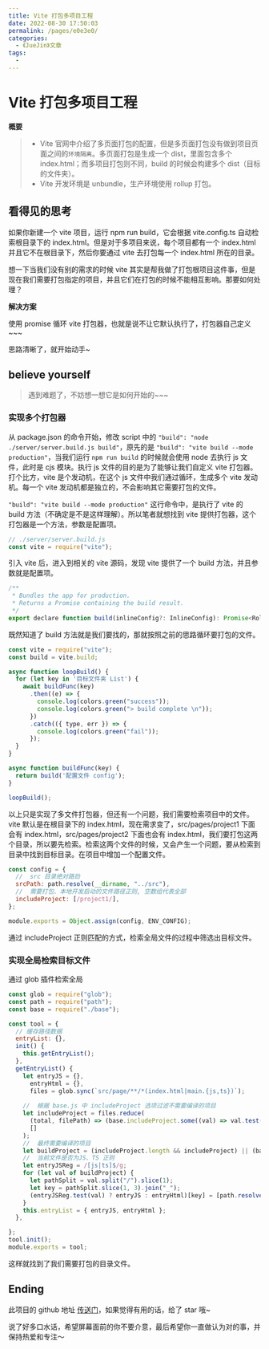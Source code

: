```yaml
---
title: Vite 打包多项目工程
date: 2022-08-30 17:50:03
permalink: /pages/e0e3e0/
categories:
  - 《JueJin》文章
tags:
  - 
---
```


# Vite 打包多项目工程

**概要**

> - Vite 官网中介绍了多页面打包的配置，但是多页面打包没有做到项目页面之间的`环境隔离`。多页面打包是生成一个 dist，里面包含多个 index.html；而多项目打包则不同，build 的时候会构建多个 dist（目标的文件夹）。
> - Vite 开发环境是 unbundle，生产环境使用 rollup 打包。

## 看得见的思考

如果你新建一个 vite 项目，运行 npm run build，它会根据 vite.config.ts 自动检索根目录下的 index.html。但是对于多项目来说，每个项目都有一个 index.html 并且它不在根目录下，然后你要通过 vite 去打包每一个 index.html 所在的目录。

想一下当我们没有别的需求的时候 vite 其实是帮我做了打包根项目这件事，但是现在我们需要打包指定的项目，并且它们在打包的时候不能相互影响。那要如何处理？

**解决方案**

使用 promise 循环 vite 打包器，也就是说不让它默认执行了，打包器自己定义~~~

思路清晰了，就开始动手~

## believe yourself

> 遇到难题了，不妨想一想它是如何开始的~~~

### 实现多个打包器

从 package.json 的命令开始，修改 script 中的 `"build": "node ./server/server.build.js build"`，原先的是 `"build": "vite build --mode production"`，当我们运行 `npm run build` 的时候就会使用 node 去执行 js 文件，此时是 cjs 模块。执行 js 文件的目的是为了能够让我们自定义 vite 打包器。打个比方，vite 是个发动机，在这个 js 文件中我们通过循环，生成多个 vite 发动机。每一个 vite 发动机都是独立的，不会影响其它需要打包的文件。

`"build": "vite build --mode production"` 这行命令中，是执行了 vite 的 build 方法（不确定是不是这样理解）。所以笔者就想找到 vite 提供打包器，这个打包器是一个方法，参数是配置项。

```js
// ./server/server.build.js
const vite = require("vite");
```

引入 vite 后，进入到相关的 vite 源码，发现 vite 提供了一个 build 方法，并且参数就是配置项。

```js
/**
 * Bundles the app for production.
 * Returns a Promise containing the build result.
 */
export declare function build(inlineConfig?: InlineConfig): Promise<RollupOutput | RollupOutput[] | RollupWatcher>;
```

既然知道了 build 方法就是我们要找的，那就按照之前的思路循环要打包的文件。

```js
const vite = require("vite");
const build = vite.build;

async function loopBuild() {
  for (let key in '目标文件夹 List') {
    await buildFunc(key)
      .then((e) => {
        console.log(colors.green("success"));
        console.log(colors.green("> build complete \n"));
      })
      .catch(({ type, err }) => {
        console.log(colors.green("fail"));
      });
  }
}

async function buildFunc(key) {
  return build('配置文件 config');
}

loopBuild();
```

以上只是实现了多文件打包器，但还有一个问题，我们需要检索项目中的文件。vite 默认是在根目录下的 index.html，现在需求变了，src/pages/project1 下面会有 index.html，src/pages/project2 下面也会有 index.html，我们要打包这两个目录，所以要先检索。检索这两个文件的时候，又会产生一个问题，要从检索到目录中找到目标目录。在项目中增加一个配置文件。

```js
const config = {
  //  src 目录绝对路劲
  srcPath: path.resolve(__dirname, "../src"),
  //  需要打包、本地开发启动的文件路径正则, 空数组代表全部
  includeProject: [/project1/],
};

module.exports = Object.assign(config, ENV_CONFIG);
```

通过 includeProject 正则匹配的方式，检索全局文件的过程中筛选出目标文件。

### 实现全局检索目标文件

通过 glob 插件检索全局

```js
const glob = require("glob");
const path = require("path");
const base = require("./base");

const tool = {
  // 缓存路径数据
  entryList: {},
  init() {
    this.getEntryList();
  },
  getEntryList() {
    let entryJS = {},
      entryHtml = {},
      files = glob.sync(`src/page/**/*(index.html|main.{js,ts})`);
    
    //  根据 base.js 中 includeProject 选项过滤不需要编译的项目
    let includeProject = files.reduce(
      (total, filePath) => (base.includeProject.some((val) => val.test(filePath)) && total.push(filePath), total),
      []
    );
    //  最终需要编译的项目
    let buildProject = (includeProject.length && includeProject) || (base.isBuildAll ? files : []);
    //  当前文件是否为JS、TS 正则
    let entryJSReg = /[js|ts]$/g;
    for (let val of buildProject) {
      let pathSplit = val.split("/").slice(1);
      let key = pathSplit.slice(1, 3).join("_");
      (entryJSReg.test(val) ? entryJS : entryHtml)[key] = [path.resolve(base.srcPath, pathSplit.join(path.sep))];
    }
    this.entryList = { entryJS, entryHtml };
  },

};
tool.init();
module.exports = tool;
```

这样就找到了我们需要打包的目录文件。

## Ending

此项目的 github 地址 [传送门]()，如果觉得有用的话，给了 star 哦~

说了好多口水话，希望屏幕面前的你不要介意，最后希望你一直做认为对的事，并保持热爱和专注～